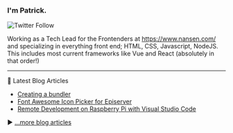 ### I'm Patrick.
![Twitter Follow](https://img.shields.io/twitter/follow/wazp?style=social)

Working as a Tech Lead for the Frontenders at https://www.nansen.com/ and specializing in everything front end; HTML, CSS, Javascript, NodeJS. This includes most current frameworks like Vue and React (absolutely in that order!)

---
📘 Latest Blog Articles

<!-- BLOG-POST-LIST:START -->
- [Creating a bundler](https://trycatch.ninja/creating-a-bundler/)
- [Font Awesome Icon Picker for Episerver](https://trycatch.ninja/font-awesome-episerver-property/)
- [Remote Development on Raspberry Pi with Visual Studio Code](https://trycatch.ninja/remote-development-with-visual-studio-code/)
<!-- BLOG-POST-LIST:END -->

▶ [...more blog articles](https://catalins.tech)



<!--
**wazp/wazp** is a ✨ _special_ ✨ repository because its `README.md` (this file) appears on your GitHub profile.

Here are some ideas to get you started:

- 🔭 I’m currently working on ...
- 🌱 I’m currently learning ...
- 👯 I’m looking to collaborate on ...
- 🤔 I’m looking for help with ...
- 💬 Ask me about ...
- 📫 How to reach me: ...
- 😄 Pronouns: ...
- ⚡ Fun fact: ...
-->
